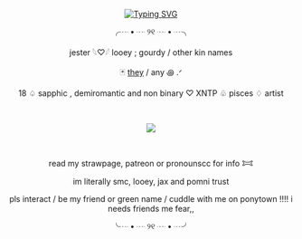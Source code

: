 <p align="center">
<a href="https://git.io/typing-svg"><img src="https://readme-typing-svg.demolab.com?font=Crimson+Text&size=17&pause=1000&color=d16002&center=true&vCenter=true&width=435&lines=I'm+trying.+Really,+really,+hard." alt="Typing SVG" /></a>
</p>
<p align="center"> ╭┈ • ┈ ୨୧ ┈ • ┈╮
<p align="center"> jester   𓆩♡𓆪   looey ; gourdy / other kin names
<p align="center"> 🃏 <a href="https://pronouns.cc/@j3ster">they</a> / any ꩜ .ᐟ 
<p align="center"> 18  ♤  sapphic , demiromantic and non binary  ♡  XNTP  ♧  pisces  ♢ artist
   
   ⠀⠀ ⠀  ⠀⠀⠀ ⠀⠀ ⠀ ⠀⠀⠀   <p align="center">
<p align="center"> <img src="https://komarev.com/ghpvc/?username=pur3lies&color=4cbb17&flat&label=☆"></img>
</p>  ⠀
<p align="center"> read my strawpage, patreon or pronounscc for info 𐂯 
<p align="center"> im literally smc, looey, jax and pomni trust
<p align="center"> pls interact / be my friend or green name / cuddle with me on ponytown !!!! i needs friends me fear,,
   
<p align="center"> ╰┈ • ┈ ୨୧ ┈ • ┈╯
